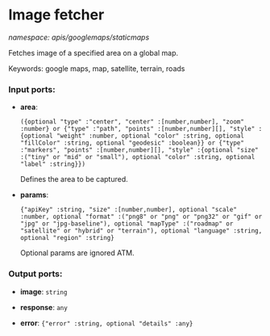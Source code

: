 # Image fetcher

_namespace: apis/googlemaps/staticmaps_

Fetches image of a specified area on a global map.

Keywords: google maps, map, satellite, terrain, roads

### Input ports:

* __area__: 
    ```
    ({optional "type" :"center", "center" :[number,number], "zoom" :number} or {"type" :"path", "points" :[number,number][], "style" :{optional "weight" :number, optional "color" :string, optional "fillColor" :string, optional "geodesic" :boolean}} or {"type" :"markers", "points" :[number,number][], "style" :{optional "size" :("tiny" or "mid" or "small"), optional "color" :string, optional "label" :string}})
    ```

    Defines the area to be captured.


* __params__: 
    ```
    {"apiKey" :string, "size" :[number,number], optional "scale" :number, optional "format" :("png8" or "png" or "png32" or "gif" or "jpg" or "jpg-baseline"), optional "mapType" :("roadmap" or "satellite" or "hybrid" or "terrain"), optional "language" :string, optional "region" :string}
    ```

    Optional params are ignored ATM.

### Output ports:

* __image__: ` string `


* __response__: ` any `


* __error__: ` {"error" :string, optional "details" :any} `

